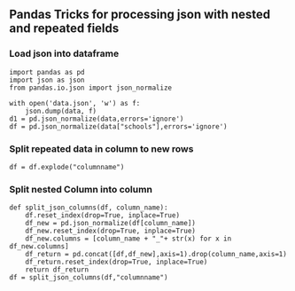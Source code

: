 ## Pandas Tricks for processing json with nested and repeated fields

### Load json into dataframe
```
import pandas as pd
import json as json
from pandas.io.json import json_normalize

with open('data.json', 'w') as f:
    json.dump(data, f)
d1 = pd.json_normalize(data,errors='ignore')
df = pd.json_normalize(data["schools"],errors='ignore')
```

### Split repeated data in column to new rows

```
df = df.explode("columnname")
```

### Split nested Column into column

```
def split_json_columns(df, column_name):
    df.reset_index(drop=True, inplace=True)
    df_new = pd.json_normalize(df[column_name])
    df_new.reset_index(drop=True, inplace=True)
    df_new.columns = [column_name + "_"+ str(x) for x in df_new.columns]
    df_return = pd.concat([df,df_new],axis=1).drop(column_name,axis=1)
    df_return.reset_index(drop=True, inplace=True)
    return df_return
df = split_json_columns(df,"columnname")
```
